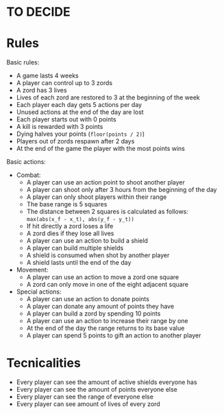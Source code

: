 TO DECIDE
=========

Rules
======

Basic rules:
- A game lasts 4 weeks
- A player can control up to 3 zords
- A zord has 3 lives
- Lives of each zord are restored to 3 at the beginning of the week
- Each player each day gets 5 actions per day
- Unused actions at the end of the day are lost
- Each player starts out with 0 points
- A kill is rewarded with 3 points
- Dying halves your points (`floor(points / 2)`)
- Players out of zords respawn after 2 days
- At the end of the game the player with the most points wins

Basic actions:
- Combat:
    - A player can use an action point to shoot another player
    - A player can shoot only after 3 hours from the beginning of the day
    - A player can only shoot players within their range
    - The base range is 5 squares
    - The distance between 2 squares is calculated as follows:
        `max(abs(x_f - x_t), abs(y_f - y_t))`
    - If hit directly a zord loses a life
    - A zord dies if they lose all lives
    - A player can use an action to build a shield
    - A player can build multiple shields
    - A shield is consumed when shot by another player
    - A shield lasts until the end of the day
- Movement:
    - A player can use an action to move a zord one square
    - A zord can only move in one of the eight adjacent square
- Special actions:
    - A player can use an action to donate points
    - A player can donate any amount of points they have
    - A player can build a zord by spending 10 points
    - A player can use an action to increase their range by one
    - At the end of the day the range returns to its base value
    - A player can spend 5 points to gift an action to another player

Tecnicalities
============

- Every player can see the amount of active shields everyone has
- Every player can see the amount of points everyone else
- Every player can see the range of everyone else
- Every player can see amount of lives of every zord
